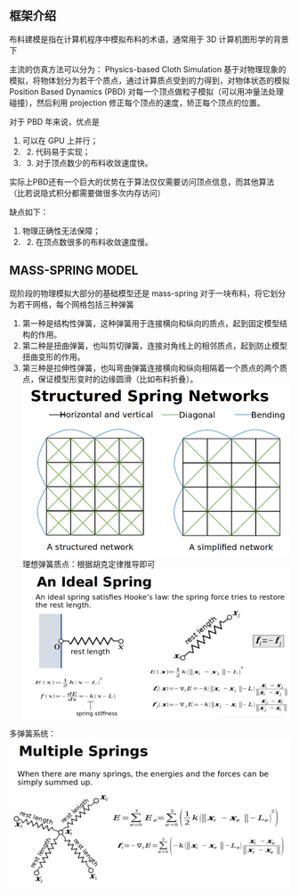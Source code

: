 ## 框架介绍
布料建模是指在计算机程序中模拟布料的术语，通常用于 3D 计算机图形学的背景下

主流的仿真方法可以分为：
Physics-based Cloth Simulation
基于对物理现象的模拟，将物体划分为若干个质点，通过计算质点受到的力得到，对物体状态的模拟
Position Based Dynamics (PBD)
对每一个顶点做粒子模拟（可以用冲量法处理碰撞），然后利用 projection 修正每个顶点的速度，矫正每个顶点的位置。

对于 PBD 年来说，优点是
1. 可以在 GPU 上并行；
2. 2. 代码易于实现；
3. 3. 对于顶点数少的布料收敛速度快。

实际上PBD还有一个巨大的优势在于算法仅仅需要访问顶点信息，而其他算法（比若说隐式积分都需要做很多次内存访问）

缺点如下：
1. 物理正确性无法保障；
2. 2. 在顶点数很多的布料收敛速度慢。

## MASS-SPRING MODEL
现阶段的物理模拟大部分的基础模型还是 mass-spring
对于一块布料，将它划分为若干网格，每个网格包括三种弹簧
1. 第一种是结构性弹簧，这种弹簧用于连接横向和纵向的质点，起到固定模型结构的作用。
2. 第二种是扭曲弹簧，也叫剪切弹簧，连接对角线上的相邻质点，起到防止模型扭曲变形的作用。
3. 第三种是拉伸性弹簧，也叫弯曲弹簧连接横向和纵向相隔着一个质点的两个质点，保证模型形变时的边缘圆滑（比如布料折叠）。
 ![400](https://raw.githubusercontent.com/acdefg/cdn/main/obsidian/202402261952550.png)
理想弹簧质点：根据胡克定律推导即可
 ![500](https://raw.githubusercontent.com/acdefg/cdn/main/obsidian/202402262001443.png)

多弹簧系统：
 ![500](https://raw.githubusercontent.com/acdefg/cdn/main/obsidian/202402262002499.png)
